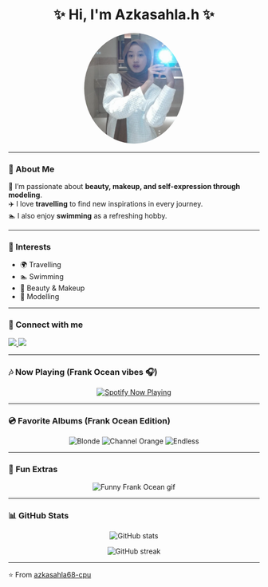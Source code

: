 <!-- Profile README for GitHub -->

<h1 align="center">✨ Hi, I'm Azkasahla.h ✨</h1>

<p align="center">
  <img src="Screenshot 2025-09-11 075745.png" alt="Azkasahla Profile" width="200" style="border-radius:50%">
</p>

---

### 👩 About Me
💄 I’m passionate about **beauty, makeup, and self-expression through modeling**.  
✈️ I love **travelling** to find new inspirations in every journey.  
🏊 I also enjoy **swimming** as a refreshing hobby.  

---

### 🌸 Interests
- 🌍 Travelling  
- 🏊 Swimming  
- 💅 Beauty & Makeup  
- 📸 Modelling  

---

### 📱 Connect with me
<p align="left">
  <a href="https://www.tiktok.com/@xkaa" target="_blank">
    <img src="https://img.shields.io/badge/TikTok-%23000000.svg?&style=for-the-badge&logo=TikTok&logoColor=white" />
  </a>
  <a href="https://instagram.com/azkasahll" target="_blank">
    <img src="https://img.shields.io/badge/Instagram-%23E4405F.svg?&style=for-the-badge&logo=Instagram&logoColor=white" />
  </a>
</p>

---

### 🎶 Now Playing (Frank Ocean vibes 🎧)

<p align="center">
  <a href="https://open.spotify.com/artist/2h93pZq0e7k5yf4dywlkpM" target="_blank">
    <img src="https://novatorem-spotify-readme.vercel.app/api/spotify" alt="Spotify Now Playing" width="400"/>
  </a>
</p>

---

### 💿 Favorite Albums (Frank Ocean Edition)

<p align="center">
  <img src="https://upload.wikimedia.org/wikipedia/en/a/a0/Blonde_-_Frank_Ocean.jpeg" alt="Blonde" width="150"/>
  <img src="https://upload.wikimedia.org/wikipedia/en/2/28/Frank_Ocean_-_Channel_Orange.png" alt="Channel Orange" width="150"/>
  <img src="https://i.scdn.co/image/ab67616d0000b273e4a20f1a06a06e7c0b2bbec0" alt="Endless" width="150"/>
</p>

---

### 🎉 Fun Extras
<p align="center">
  <img src="https://media.giphy.com/media/v1.Y2lkPTc5MGI3NjExZ3lrdjRxaWhobWkzbnU0dXZzYm92bnNoaWdsN2djdHYzZGtjNGVnbCZlcD12MV9pbnRlcm5hbF9naWZzX2dpZl9hdXRoJmN0PXM/3o7TKMt1VVNkHV2PaE/giphy.gif" width="250" alt="Funny Frank Ocean gif"/>
</p>

---

### 📊 GitHub Stats
<p align="center">
  <img src="https://github-readme-stats.vercel.app/api?username=azkasahla68-cpu&show_icons=true&theme=radical" alt="GitHub stats" />
</p>

<p align="center">
  <img src="https://github-readme-streak-stats.herokuapp.com/?user=azkasahla68-cpu&theme=radical" alt="GitHub streak" />
</p>

---

⭐️ From [azkasahla68-cpu](https://github.com/azkasahla68-cpu)
